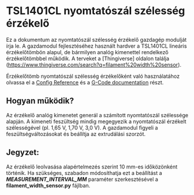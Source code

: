 # TSL1401CL nyomtatószál szélesség érzékelő

Ez a dokumentum az nyomtatószál szélesség érzékelő gazdagép modulját írja le. A gazdamodul fejlesztéséhez használt hardver a TSL1401CL lineáris érzékelőtömbön alapul, de bármilyen analóg kimenettel rendelkező érzékelőtömbbel működik. A terveket a [Thingiverse] oldalon találja (https://www.thingiverse.com/search?q=filament%20width%20sensor).

Érzékelőtömb nyomtatószál szélesség érzékelőként való használatához olvassa el a [Config Reference](Config_Reference.md#tsl1401cl_filament_width_sensor) és a [G-Code documentation](G-Codes.md#hall_filament_width_sensor) részt.

## Hogyan működik?

Az érzékelő analóg kimenetet generál a számított nyomtatószál szélessége alapján. A kimeneti feszültség mindig megegyezik a nyomtatószál érzékelt szélességével (pl. 1,65 V, 1,70 V, 3,0 V). A gazdamodul figyeli a feszültségváltozásokat és beállítja az extrudálási szorzót.

## Jegyzet:

Az érzékelő leolvasása alapértelmezés szerint 10 mm-es időközönként történik. Ha szükséges, szabadon módosíthatja ezt a beállítást a ***MEASUREMENT_INTERVAL_MM*** paraméter szerkesztésével a **filament_width_sensor.py** fájlban.
